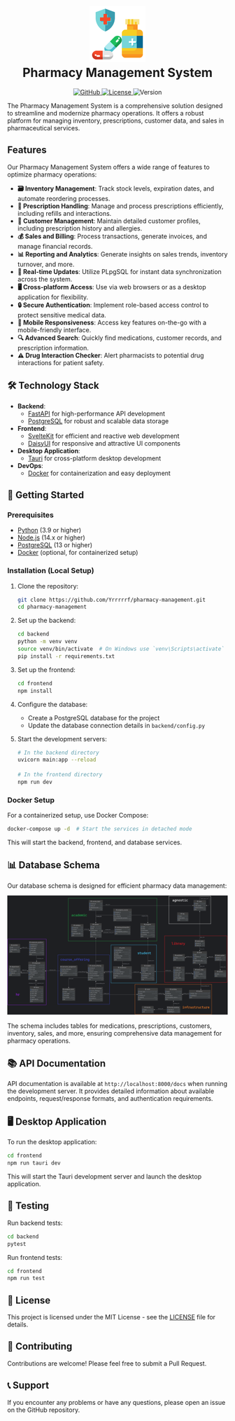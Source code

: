 <h1 align="center">
   <img src="./resources/pharmacy.png" alt="Pharmacy icon" width="128" height="128">
   <div align="center">Pharmacy Management System</div>
</h1>

<p align="center">
  <a href="https://github.com/Yrrrrrf/pharmacy-management">
    <img src="https://img.shields.io/badge/github-pharmacy--management-blue?style=for-the-badge&logo=github" alt="GitHub">
  </a>
  <a href="./LICENSE">
    <img src="https://img.shields.io/badge/license-MIT-green?style=for-the-badge" alt="License">
  </a>
  <a>
    <img src="https://img.shields.io/badge/version-0.2.0-blue?style=for-the-badge" alt="Version">
  </a>
  <!--
  <a href="https://github.com/Yrrrrrf/pharmacy-management/actions">
    <img src="https://img.shields.io/github/workflow/status/Yrrrrrf/pharmacy-management/CI?style=for-the-badge" alt="CI Status">
  </a>
  -->
</p>

The Pharmacy Management System is a comprehensive solution designed to streamline and modernize pharmacy operations. It offers a robust platform for managing inventory, prescriptions, customer data, and sales in pharmaceutical services.

## Features

Our Pharmacy Management System offers a wide range of features to optimize pharmacy operations:

- **🗃️ Inventory Management**: Track stock levels, expiration dates, and automate reordering processes.
- **💊 Prescription Handling**: Manage and process prescriptions efficiently, including refills and interactions.
- **👥 Customer Management**: Maintain detailed customer profiles, including prescription history and allergies.
- **💰 Sales and Billing**: Process transactions, generate invoices, and manage financial records.
- **📊 Reporting and Analytics**: Generate insights on sales trends, inventory turnover, and more.
- **🔄 Real-time Updates**: Utilize PLpgSQL for instant data synchronization across the system.
- **🖥️ Cross-platform Access**: Use via web browsers or as a desktop application for flexibility.
- **🔒 Secure Authentication**: Implement role-based access control to protect sensitive medical data.
- **📱 Mobile Responsiveness**: Access key features on-the-go with a mobile-friendly interface.
- **🔍 Advanced Search**: Quickly find medications, customer records, and prescription information.
- **⚠️ Drug Interaction Checker**: Alert pharmacists to potential drug interactions for patient safety.

## 🛠️ Technology Stack

- **Backend**:
    - [FastAPI](https://fastapi.tiangolo.com/) for high-performance API development
    - [PostgreSQL](https://www.postgresql.org/) for robust and scalable data storage
- **Frontend**:
    - [SvelteKit](https://kit.svelte.dev/) for efficient and reactive web development
    - [DaisyUI](https://daisyui.com/) for responsive and attractive UI components
- **Desktop Application**:
    - [Tauri](https://tauri.app/) for cross-platform desktop development
- **DevOps**:
    - [Docker](https://www.docker.com/) for containerization and easy deployment

## 🚦 Getting Started

### Prerequisites

- [Python](https://www.python.org/) (3.9 or higher)
- [Node.js](https://nodejs.org/) (14.x or higher)
- [PostgreSQL](https://www.postgresql.org/) (13 or higher)
- [Docker](https://www.docker.com/) (optional, for containerized setup)

### Installation (Local Setup)

1. Clone the repository:
   ```bash
   git clone https://github.com/Yrrrrrf/pharmacy-management.git
   cd pharmacy-management
   ```

2. Set up the backend:
   ```bash
   cd backend
   python -m venv venv
   source venv/bin/activate  # On Windows use `venv\Scripts\activate`
   pip install -r requirements.txt
   ```

3. Set up the frontend:
   ```bash
   cd frontend
   npm install
   ```

4. Configure the database:
   - Create a PostgreSQL database for the project
   - Update the database connection details in `backend/config.py`

5. Start the development servers:
   ```bash
   # In the backend directory
   uvicorn main:app --reload

   # In the frontend directory
   npm run dev
   ```

### Docker Setup

For a containerized setup, use Docker Compose:

```bash
docker-compose up -d  # Start the services in detached mode
```

This will start the backend, frontend, and database services.

## 📊 Database Schema

Our database schema is designed for efficient pharmacy data management:

![Database Schema](./resources/db_erd.png "Pharmacy Management Database Schema")

The schema includes tables for medications, prescriptions, customers, inventory, sales, and more, ensuring comprehensive data management for pharmacy operations.

## 📚 API Documentation

API documentation is available at `http://localhost:8000/docs` when running the development server. It provides detailed information about available endpoints, request/response formats, and authentication requirements.

## 🖥️ Desktop Application

To run the desktop application:

```bash
cd frontend
npm run tauri dev
```

This will start the Tauri development server and launch the desktop application.

## 🧪 Testing

Run backend tests:
```bash
cd backend
pytest
```

Run frontend tests:
```bash
cd frontend
npm run test
```

## 📄 License

This project is licensed under the MIT License - see the [LICENSE](LICENSE) file for details.

## 🤝 Contributing

Contributions are welcome! Please feel free to submit a Pull Request.

## 📞 Support

If you encounter any problems or have any questions, please open an issue on the GitHub repository.